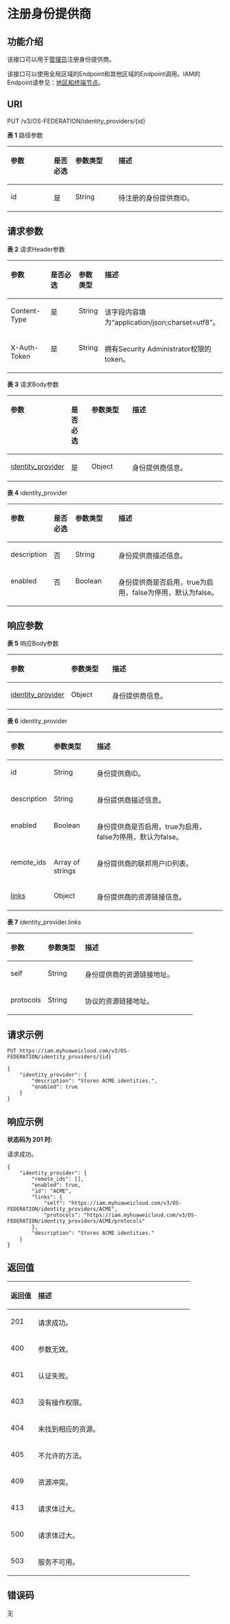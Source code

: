 # 注册身份提供商<a name="iam_13_0204"></a>

## 功能介绍<a name="zh-cn_topic_0224276933_section773274616456"></a>

该接口可以用于[管理员](https://support.huaweicloud.com/usermanual-iam/iam_01_0001.html)注册身份提供商。

该接口可以使用全局区域的Endpoint和其他区域的Endpoint调用。IAM的Endpoint请参见：[地区和终端节点](https://developer.huaweicloud.com/endpoint?IAM)。

## URI<a name="zh-cn_topic_0224276933_section2073264618454"></a>

PUT /v3/OS-FEDERATION/identity\_providers/\{id\}

**表 1**  路径参数

<a name="zh-cn_topic_0224276933_table14733114684518"></a>
<table><thead align="left"><tr id="zh-cn_topic_0224276933_row197331546134512"><th class="cellrowborder" valign="top" width="20%" id="mcps1.2.5.1.1"><p id="zh-cn_topic_0224276933_p187347462455"><a name="zh-cn_topic_0224276933_p187347462455"></a><a name="zh-cn_topic_0224276933_p187347462455"></a>参数</p>
</th>
<th class="cellrowborder" valign="top" width="10%" id="mcps1.2.5.1.2"><p id="zh-cn_topic_0224276933_p137341462458"><a name="zh-cn_topic_0224276933_p137341462458"></a><a name="zh-cn_topic_0224276933_p137341462458"></a>是否必选</p>
</th>
<th class="cellrowborder" valign="top" width="20%" id="mcps1.2.5.1.3"><p id="zh-cn_topic_0224276933_p16734946104517"><a name="zh-cn_topic_0224276933_p16734946104517"></a><a name="zh-cn_topic_0224276933_p16734946104517"></a>参数类型</p>
</th>
<th class="cellrowborder" valign="top" width="50%" id="mcps1.2.5.1.4"><p id="zh-cn_topic_0224276933_p107341046194518"><a name="zh-cn_topic_0224276933_p107341046194518"></a><a name="zh-cn_topic_0224276933_p107341046194518"></a>描述</p>
</th>
</tr>
</thead>
<tbody><tr id="zh-cn_topic_0224276933_row373394644513"><td class="cellrowborder" valign="top" width="20%" headers="mcps1.2.5.1.1 "><p id="zh-cn_topic_0224276933_p1773514610451"><a name="zh-cn_topic_0224276933_p1773514610451"></a><a name="zh-cn_topic_0224276933_p1773514610451"></a>id</p>
</td>
<td class="cellrowborder" valign="top" width="10%" headers="mcps1.2.5.1.2 "><p id="zh-cn_topic_0224276933_p073512462451"><a name="zh-cn_topic_0224276933_p073512462451"></a><a name="zh-cn_topic_0224276933_p073512462451"></a>是</p>
</td>
<td class="cellrowborder" valign="top" width="20%" headers="mcps1.2.5.1.3 "><p id="zh-cn_topic_0224276933_p773515466451"><a name="zh-cn_topic_0224276933_p773515466451"></a><a name="zh-cn_topic_0224276933_p773515466451"></a>String</p>
</td>
<td class="cellrowborder" valign="top" width="50%" headers="mcps1.2.5.1.4 "><p id="zh-cn_topic_0224276933_p14735144604511"><a name="zh-cn_topic_0224276933_p14735144604511"></a><a name="zh-cn_topic_0224276933_p14735144604511"></a>待注册的身份提供商ID。</p>
</td>
</tr>
</tbody>
</table>

## 请求参数<a name="zh-cn_topic_0224276933_section10736446194519"></a>

**表 2**  请求Header参数

<a name="zh-cn_topic_0224276933_HeaderParameter"></a>
<table><thead align="left"><tr id="zh-cn_topic_0224276933_row17737134614510"><th class="cellrowborder" valign="top" width="20%" id="mcps1.2.5.1.1"><p id="zh-cn_topic_0224276933_p873914469451"><a name="zh-cn_topic_0224276933_p873914469451"></a><a name="zh-cn_topic_0224276933_p873914469451"></a>参数</p>
</th>
<th class="cellrowborder" valign="top" width="20%" id="mcps1.2.5.1.2"><p id="zh-cn_topic_0224276933_p8739646194514"><a name="zh-cn_topic_0224276933_p8739646194514"></a><a name="zh-cn_topic_0224276933_p8739646194514"></a>是否必选</p>
</th>
<th class="cellrowborder" valign="top" width="10%" id="mcps1.2.5.1.3"><p id="zh-cn_topic_0224276933_p197391846124517"><a name="zh-cn_topic_0224276933_p197391846124517"></a><a name="zh-cn_topic_0224276933_p197391846124517"></a>参数类型</p>
</th>
<th class="cellrowborder" valign="top" width="50%" id="mcps1.2.5.1.4"><p id="zh-cn_topic_0224276933_p273918466454"><a name="zh-cn_topic_0224276933_p273918466454"></a><a name="zh-cn_topic_0224276933_p273918466454"></a>描述</p>
</th>
</tr>
</thead>
<tbody><tr id="zh-cn_topic_0224276933_row57373468452"><td class="cellrowborder" valign="top" width="20%" headers="mcps1.2.5.1.1 "><p id="zh-cn_topic_0224276933_p3740646144511"><a name="zh-cn_topic_0224276933_p3740646144511"></a><a name="zh-cn_topic_0224276933_p3740646144511"></a>Content-Type</p>
</td>
<td class="cellrowborder" valign="top" width="20%" headers="mcps1.2.5.1.2 "><p id="zh-cn_topic_0224276933_p5740164610451"><a name="zh-cn_topic_0224276933_p5740164610451"></a><a name="zh-cn_topic_0224276933_p5740164610451"></a>是</p>
</td>
<td class="cellrowborder" valign="top" width="10%" headers="mcps1.2.5.1.3 "><p id="zh-cn_topic_0224276933_p19740646164517"><a name="zh-cn_topic_0224276933_p19740646164517"></a><a name="zh-cn_topic_0224276933_p19740646164517"></a>String</p>
</td>
<td class="cellrowborder" valign="top" width="50%" headers="mcps1.2.5.1.4 "><p id="zh-cn_topic_0224276933_p274017460451"><a name="zh-cn_topic_0224276933_p274017460451"></a><a name="zh-cn_topic_0224276933_p274017460451"></a>该字段内容填为“application/json;charset=utf8”。</p>
</td>
</tr>
<tr id="zh-cn_topic_0224276933_row2073712460455"><td class="cellrowborder" valign="top" width="20%" headers="mcps1.2.5.1.1 "><p id="zh-cn_topic_0224276933_p1674110468456"><a name="zh-cn_topic_0224276933_p1674110468456"></a><a name="zh-cn_topic_0224276933_p1674110468456"></a>X-Auth-Token</p>
</td>
<td class="cellrowborder" valign="top" width="20%" headers="mcps1.2.5.1.2 "><p id="zh-cn_topic_0224276933_p7741346194518"><a name="zh-cn_topic_0224276933_p7741346194518"></a><a name="zh-cn_topic_0224276933_p7741346194518"></a>是</p>
</td>
<td class="cellrowborder" valign="top" width="10%" headers="mcps1.2.5.1.3 "><p id="zh-cn_topic_0224276933_p1474114674515"><a name="zh-cn_topic_0224276933_p1474114674515"></a><a name="zh-cn_topic_0224276933_p1474114674515"></a>String</p>
</td>
<td class="cellrowborder" valign="top" width="50%" headers="mcps1.2.5.1.4 "><p id="zh-cn_topic_0224276933_p17742114619454"><a name="zh-cn_topic_0224276933_p17742114619454"></a><a name="zh-cn_topic_0224276933_p17742114619454"></a>拥有Security Administrator权限的token。</p>
</td>
</tr>
</tbody>
</table>

**表 3**  请求Body参数

<a name="zh-cn_topic_0224276933_requestParameter"></a>
<table><thead align="left"><tr id="zh-cn_topic_0224276933_row10743114604511"><th class="cellrowborder" valign="top" width="20%" id="mcps1.2.5.1.1"><p id="zh-cn_topic_0224276933_p374464684514"><a name="zh-cn_topic_0224276933_p374464684514"></a><a name="zh-cn_topic_0224276933_p374464684514"></a>参数</p>
</th>
<th class="cellrowborder" valign="top" width="10%" id="mcps1.2.5.1.2"><p id="zh-cn_topic_0224276933_p774474616453"><a name="zh-cn_topic_0224276933_p774474616453"></a><a name="zh-cn_topic_0224276933_p774474616453"></a>是否必选</p>
</th>
<th class="cellrowborder" valign="top" width="20%" id="mcps1.2.5.1.3"><p id="zh-cn_topic_0224276933_p187451546114515"><a name="zh-cn_topic_0224276933_p187451546114515"></a><a name="zh-cn_topic_0224276933_p187451546114515"></a>参数类型</p>
</th>
<th class="cellrowborder" valign="top" width="50%" id="mcps1.2.5.1.4"><p id="zh-cn_topic_0224276933_p137451646114510"><a name="zh-cn_topic_0224276933_p137451646114510"></a><a name="zh-cn_topic_0224276933_p137451646114510"></a>描述</p>
</th>
</tr>
</thead>
<tbody><tr id="zh-cn_topic_0224276933_row1574314644510"><td class="cellrowborder" valign="top" width="20%" headers="mcps1.2.5.1.1 "><p id="zh-cn_topic_0224276933_p11745446104512"><a name="zh-cn_topic_0224276933_p11745446104512"></a><a name="zh-cn_topic_0224276933_p11745446104512"></a><a href="#zh-cn_topic_0224276933_request_Rq1323Identityprovider">identity_provider</a></p>
</td>
<td class="cellrowborder" valign="top" width="10%" headers="mcps1.2.5.1.2 "><p id="zh-cn_topic_0224276933_p674544664512"><a name="zh-cn_topic_0224276933_p674544664512"></a><a name="zh-cn_topic_0224276933_p674544664512"></a>是</p>
</td>
<td class="cellrowborder" valign="top" width="20%" headers="mcps1.2.5.1.3 "><p id="zh-cn_topic_0224276933_p12746446104520"><a name="zh-cn_topic_0224276933_p12746446104520"></a><a name="zh-cn_topic_0224276933_p12746446104520"></a>Object</p>
</td>
<td class="cellrowborder" valign="top" width="50%" headers="mcps1.2.5.1.4 "><p id="zh-cn_topic_0224276933_p574624624518"><a name="zh-cn_topic_0224276933_p574624624518"></a><a name="zh-cn_topic_0224276933_p574624624518"></a>身份提供商信息。</p>
</td>
</tr>
</tbody>
</table>

**表 4**  identity\_provider

<a name="zh-cn_topic_0224276933_request_Rq1323Identityprovider"></a>
<table><thead align="left"><tr id="zh-cn_topic_0224276933_row374634616456"><th class="cellrowborder" valign="top" width="20%" id="mcps1.2.5.1.1"><p id="zh-cn_topic_0224276933_p1174784613456"><a name="zh-cn_topic_0224276933_p1174784613456"></a><a name="zh-cn_topic_0224276933_p1174784613456"></a>参数</p>
</th>
<th class="cellrowborder" valign="top" width="10%" id="mcps1.2.5.1.2"><p id="zh-cn_topic_0224276933_p77471246174512"><a name="zh-cn_topic_0224276933_p77471246174512"></a><a name="zh-cn_topic_0224276933_p77471246174512"></a>是否必选</p>
</th>
<th class="cellrowborder" valign="top" width="20%" id="mcps1.2.5.1.3"><p id="zh-cn_topic_0224276933_p574844614512"><a name="zh-cn_topic_0224276933_p574844614512"></a><a name="zh-cn_topic_0224276933_p574844614512"></a>参数类型</p>
</th>
<th class="cellrowborder" valign="top" width="50%" id="mcps1.2.5.1.4"><p id="zh-cn_topic_0224276933_p8748246154514"><a name="zh-cn_topic_0224276933_p8748246154514"></a><a name="zh-cn_topic_0224276933_p8748246154514"></a>描述</p>
</th>
</tr>
</thead>
<tbody><tr id="zh-cn_topic_0224276933_row9746164634511"><td class="cellrowborder" valign="top" width="20%" headers="mcps1.2.5.1.1 "><p id="zh-cn_topic_0224276933_p3748046144511"><a name="zh-cn_topic_0224276933_p3748046144511"></a><a name="zh-cn_topic_0224276933_p3748046144511"></a>description</p>
</td>
<td class="cellrowborder" valign="top" width="10%" headers="mcps1.2.5.1.2 "><p id="zh-cn_topic_0224276933_p14748184604515"><a name="zh-cn_topic_0224276933_p14748184604515"></a><a name="zh-cn_topic_0224276933_p14748184604515"></a>否</p>
</td>
<td class="cellrowborder" valign="top" width="20%" headers="mcps1.2.5.1.3 "><p id="zh-cn_topic_0224276933_p19748746154518"><a name="zh-cn_topic_0224276933_p19748746154518"></a><a name="zh-cn_topic_0224276933_p19748746154518"></a>String</p>
</td>
<td class="cellrowborder" valign="top" width="50%" headers="mcps1.2.5.1.4 "><p id="zh-cn_topic_0224276933_p18749154634516"><a name="zh-cn_topic_0224276933_p18749154634516"></a><a name="zh-cn_topic_0224276933_p18749154634516"></a>身份提供商描述信息。</p>
</td>
</tr>
<tr id="zh-cn_topic_0224276933_row207466467457"><td class="cellrowborder" valign="top" width="20%" headers="mcps1.2.5.1.1 "><p id="zh-cn_topic_0224276933_p8749746174515"><a name="zh-cn_topic_0224276933_p8749746174515"></a><a name="zh-cn_topic_0224276933_p8749746174515"></a>enabled</p>
</td>
<td class="cellrowborder" valign="top" width="10%" headers="mcps1.2.5.1.2 "><p id="zh-cn_topic_0224276933_p274964664517"><a name="zh-cn_topic_0224276933_p274964664517"></a><a name="zh-cn_topic_0224276933_p274964664517"></a>否</p>
</td>
<td class="cellrowborder" valign="top" width="20%" headers="mcps1.2.5.1.3 "><p id="zh-cn_topic_0224276933_p274910466450"><a name="zh-cn_topic_0224276933_p274910466450"></a><a name="zh-cn_topic_0224276933_p274910466450"></a>Boolean</p>
</td>
<td class="cellrowborder" valign="top" width="50%" headers="mcps1.2.5.1.4 "><p id="zh-cn_topic_0224276933_p275024616452"><a name="zh-cn_topic_0224276933_p275024616452"></a><a name="zh-cn_topic_0224276933_p275024616452"></a>身份提供商是否启用，true为启用，false为停用，默认为false。</p>
</td>
</tr>
</tbody>
</table>

## 响应参数<a name="zh-cn_topic_0224276933_section77501246204520"></a>

**表 5**  响应Body参数

<a name="zh-cn_topic_0224276933_responseParameter"></a>
<table><thead align="left"><tr id="zh-cn_topic_0224276933_row1854754624512"><th class="cellrowborder" valign="top" width="20%" id="mcps1.2.4.1.1"><p id="zh-cn_topic_0224276933_p1854820469451"><a name="zh-cn_topic_0224276933_p1854820469451"></a><a name="zh-cn_topic_0224276933_p1854820469451"></a>参数</p>
</th>
<th class="cellrowborder" valign="top" width="20%" id="mcps1.2.4.1.2"><p id="zh-cn_topic_0224276933_p1554814462455"><a name="zh-cn_topic_0224276933_p1554814462455"></a><a name="zh-cn_topic_0224276933_p1554814462455"></a>参数类型</p>
</th>
<th class="cellrowborder" valign="top" width="60%" id="mcps1.2.4.1.3"><p id="zh-cn_topic_0224276933_p954824654513"><a name="zh-cn_topic_0224276933_p954824654513"></a><a name="zh-cn_topic_0224276933_p954824654513"></a>描述</p>
</th>
</tr>
</thead>
<tbody><tr id="zh-cn_topic_0224276933_row5547446204513"><td class="cellrowborder" valign="top" width="20%" headers="mcps1.2.4.1.1 "><p id="zh-cn_topic_0224276933_p195497463454"><a name="zh-cn_topic_0224276933_p195497463454"></a><a name="zh-cn_topic_0224276933_p195497463454"></a><a href="#zh-cn_topic_0224276933_response_Rs1321IdentityprovidersArritem">identity_provider</a></p>
</td>
<td class="cellrowborder" valign="top" width="20%" headers="mcps1.2.4.1.2 "><p id="zh-cn_topic_0224276933_p17549546124519"><a name="zh-cn_topic_0224276933_p17549546124519"></a><a name="zh-cn_topic_0224276933_p17549546124519"></a>Object</p>
</td>
<td class="cellrowborder" valign="top" width="60%" headers="mcps1.2.4.1.3 "><p id="zh-cn_topic_0224276933_p165491446134519"><a name="zh-cn_topic_0224276933_p165491446134519"></a><a name="zh-cn_topic_0224276933_p165491446134519"></a>身份提供商信息。</p>
</td>
</tr>
</tbody>
</table>

**表 6**  identity\_provider

<a name="zh-cn_topic_0224276933_response_Rs1321IdentityprovidersArritem"></a>
<table><thead align="left"><tr id="zh-cn_topic_0224276933_row13551194674518"><th class="cellrowborder" valign="top" width="20%" id="mcps1.2.4.1.1"><p id="zh-cn_topic_0224276933_p1855212466451"><a name="zh-cn_topic_0224276933_p1855212466451"></a><a name="zh-cn_topic_0224276933_p1855212466451"></a>参数</p>
</th>
<th class="cellrowborder" valign="top" width="20%" id="mcps1.2.4.1.2"><p id="zh-cn_topic_0224276933_p1855317461453"><a name="zh-cn_topic_0224276933_p1855317461453"></a><a name="zh-cn_topic_0224276933_p1855317461453"></a>参数类型</p>
</th>
<th class="cellrowborder" valign="top" width="60%" id="mcps1.2.4.1.3"><p id="zh-cn_topic_0224276933_p18554144624513"><a name="zh-cn_topic_0224276933_p18554144624513"></a><a name="zh-cn_topic_0224276933_p18554144624513"></a>描述</p>
</th>
</tr>
</thead>
<tbody><tr id="zh-cn_topic_0224276933_row1055113468457"><td class="cellrowborder" valign="top" width="20%" headers="mcps1.2.4.1.1 "><p id="zh-cn_topic_0224276933_p14555154615457"><a name="zh-cn_topic_0224276933_p14555154615457"></a><a name="zh-cn_topic_0224276933_p14555154615457"></a>id</p>
</td>
<td class="cellrowborder" valign="top" width="20%" headers="mcps1.2.4.1.2 "><p id="zh-cn_topic_0224276933_p1255614612459"><a name="zh-cn_topic_0224276933_p1255614612459"></a><a name="zh-cn_topic_0224276933_p1255614612459"></a>String</p>
</td>
<td class="cellrowborder" valign="top" width="60%" headers="mcps1.2.4.1.3 "><p id="zh-cn_topic_0224276933_p15561146154517"><a name="zh-cn_topic_0224276933_p15561146154517"></a><a name="zh-cn_topic_0224276933_p15561146154517"></a>身份提供商ID。</p>
</td>
</tr>
<tr id="zh-cn_topic_0224276933_row1055184616451"><td class="cellrowborder" valign="top" width="20%" headers="mcps1.2.4.1.1 "><p id="zh-cn_topic_0224276933_p15571146124512"><a name="zh-cn_topic_0224276933_p15571146124512"></a><a name="zh-cn_topic_0224276933_p15571146124512"></a>description</p>
</td>
<td class="cellrowborder" valign="top" width="20%" headers="mcps1.2.4.1.2 "><p id="zh-cn_topic_0224276933_p1955824674513"><a name="zh-cn_topic_0224276933_p1955824674513"></a><a name="zh-cn_topic_0224276933_p1955824674513"></a>String</p>
</td>
<td class="cellrowborder" valign="top" width="60%" headers="mcps1.2.4.1.3 "><p id="zh-cn_topic_0224276933_p255964634520"><a name="zh-cn_topic_0224276933_p255964634520"></a><a name="zh-cn_topic_0224276933_p255964634520"></a>身份提供商描述信息。</p>
</td>
</tr>
<tr id="zh-cn_topic_0224276933_row14551146154520"><td class="cellrowborder" valign="top" width="20%" headers="mcps1.2.4.1.1 "><p id="zh-cn_topic_0224276933_p15605462453"><a name="zh-cn_topic_0224276933_p15605462453"></a><a name="zh-cn_topic_0224276933_p15605462453"></a>enabled</p>
</td>
<td class="cellrowborder" valign="top" width="20%" headers="mcps1.2.4.1.2 "><p id="zh-cn_topic_0224276933_p10560184684510"><a name="zh-cn_topic_0224276933_p10560184684510"></a><a name="zh-cn_topic_0224276933_p10560184684510"></a>Boolean</p>
</td>
<td class="cellrowborder" valign="top" width="60%" headers="mcps1.2.4.1.3 "><p id="zh-cn_topic_0224276933_p12560124654514"><a name="zh-cn_topic_0224276933_p12560124654514"></a><a name="zh-cn_topic_0224276933_p12560124654514"></a>身份提供商是否启用，true为启用，false为停用，默认为false。</p>
</td>
</tr>
<tr id="zh-cn_topic_0224276933_row6551946124516"><td class="cellrowborder" valign="top" width="20%" headers="mcps1.2.4.1.1 "><p id="zh-cn_topic_0224276933_p19560846104514"><a name="zh-cn_topic_0224276933_p19560846104514"></a><a name="zh-cn_topic_0224276933_p19560846104514"></a>remote_ids</p>
</td>
<td class="cellrowborder" valign="top" width="20%" headers="mcps1.2.4.1.2 "><p id="zh-cn_topic_0224276933_p185600467455"><a name="zh-cn_topic_0224276933_p185600467455"></a><a name="zh-cn_topic_0224276933_p185600467455"></a>Array of strings</p>
</td>
<td class="cellrowborder" valign="top" width="60%" headers="mcps1.2.4.1.3 "><p id="zh-cn_topic_0224276933_p75611346164519"><a name="zh-cn_topic_0224276933_p75611346164519"></a><a name="zh-cn_topic_0224276933_p75611346164519"></a>身份提供商的联邦用户ID列表。</p>
</td>
</tr>
<tr id="zh-cn_topic_0224276933_row19551446114516"><td class="cellrowborder" valign="top" width="20%" headers="mcps1.2.4.1.1 "><p id="zh-cn_topic_0224276933_p1256194664518"><a name="zh-cn_topic_0224276933_p1256194664518"></a><a name="zh-cn_topic_0224276933_p1256194664518"></a><a href="#zh-cn_topic_0224276933_response_Rs1321IdentityprovidersArritemLinks">links</a></p>
</td>
<td class="cellrowborder" valign="top" width="20%" headers="mcps1.2.4.1.2 "><p id="zh-cn_topic_0224276933_p115611146134515"><a name="zh-cn_topic_0224276933_p115611146134515"></a><a name="zh-cn_topic_0224276933_p115611146134515"></a>Object</p>
</td>
<td class="cellrowborder" valign="top" width="60%" headers="mcps1.2.4.1.3 "><p id="zh-cn_topic_0224276933_p1856194616459"><a name="zh-cn_topic_0224276933_p1856194616459"></a><a name="zh-cn_topic_0224276933_p1856194616459"></a>身份提供商的资源链接信息。</p>
</td>
</tr>
</tbody>
</table>

**表 7**  identity\_provider.links

<a name="zh-cn_topic_0224276933_response_Rs1321IdentityprovidersArritemLinks"></a>
<table><thead align="left"><tr id="zh-cn_topic_0224276933_row056210464456"><th class="cellrowborder" valign="top" width="20%" id="mcps1.2.4.1.1"><p id="zh-cn_topic_0224276933_p1356213463458"><a name="zh-cn_topic_0224276933_p1356213463458"></a><a name="zh-cn_topic_0224276933_p1356213463458"></a>参数</p>
</th>
<th class="cellrowborder" valign="top" width="20%" id="mcps1.2.4.1.2"><p id="zh-cn_topic_0224276933_p656384684515"><a name="zh-cn_topic_0224276933_p656384684515"></a><a name="zh-cn_topic_0224276933_p656384684515"></a>参数类型</p>
</th>
<th class="cellrowborder" valign="top" width="60%" id="mcps1.2.4.1.3"><p id="zh-cn_topic_0224276933_p25631746194516"><a name="zh-cn_topic_0224276933_p25631746194516"></a><a name="zh-cn_topic_0224276933_p25631746194516"></a>描述</p>
</th>
</tr>
</thead>
<tbody><tr id="zh-cn_topic_0224276933_row0562646184512"><td class="cellrowborder" valign="top" width="20%" headers="mcps1.2.4.1.1 "><p id="zh-cn_topic_0224276933_p1956334615457"><a name="zh-cn_topic_0224276933_p1956334615457"></a><a name="zh-cn_topic_0224276933_p1956334615457"></a>self</p>
</td>
<td class="cellrowborder" valign="top" width="20%" headers="mcps1.2.4.1.2 "><p id="zh-cn_topic_0224276933_p115641546144515"><a name="zh-cn_topic_0224276933_p115641546144515"></a><a name="zh-cn_topic_0224276933_p115641546144515"></a>String</p>
</td>
<td class="cellrowborder" valign="top" width="60%" headers="mcps1.2.4.1.3 "><p id="zh-cn_topic_0224276933_p1156464634517"><a name="zh-cn_topic_0224276933_p1156464634517"></a><a name="zh-cn_topic_0224276933_p1156464634517"></a>身份提供商的资源链接地址。</p>
</td>
</tr>
<tr id="zh-cn_topic_0224276933_row2562204654510"><td class="cellrowborder" valign="top" width="20%" headers="mcps1.2.4.1.1 "><p id="zh-cn_topic_0224276933_p135640468454"><a name="zh-cn_topic_0224276933_p135640468454"></a><a name="zh-cn_topic_0224276933_p135640468454"></a>protocols</p>
</td>
<td class="cellrowborder" valign="top" width="20%" headers="mcps1.2.4.1.2 "><p id="zh-cn_topic_0224276933_p85647469450"><a name="zh-cn_topic_0224276933_p85647469450"></a><a name="zh-cn_topic_0224276933_p85647469450"></a>String</p>
</td>
<td class="cellrowborder" valign="top" width="60%" headers="mcps1.2.4.1.3 "><p id="zh-cn_topic_0224276933_p195641946184510"><a name="zh-cn_topic_0224276933_p195641946184510"></a><a name="zh-cn_topic_0224276933_p195641946184510"></a>协议的资源链接地址。</p>
</td>
</tr>
</tbody>
</table>

## 请求示例<a name="zh-cn_topic_0224276933_section076104610458"></a>

```
PUT https://iam.myhuaweicloud.com/v3/OS-FEDERATION/identity_providers/{id}
```

```
{
    "identity_provider": {
        "description": "Stores ACME identities.",
        "enabled": true
    }
}
```

## 响应示例<a name="zh-cn_topic_0224276933_section157621846174518"></a>

**状态码为 201 时:**

请求成功。

```
{
    "identity_provider": {
        "remote_ids": [],
        "enabled": true,
        "id": "ACME",
        "links": {
            "self": "https://iam.myhuaweicloud.com/v3/OS-FEDERATION/identity_providers/ACME",
            "protocols": "https://iam.myhuaweicloud.com/v3/OS-FEDERATION/identity_providers/ACME/protocols"
        },
        "description": "Stores ACME identities."
    }
}
```

## 返回值<a name="zh-cn_topic_0224276933_section11765174614511"></a>

<a name="zh-cn_topic_0224276933_table4312"></a>
<table><thead align="left"><tr id="zh-cn_topic_0224276933_row9766174634517"><th class="cellrowborder" valign="top" width="15%" id="mcps1.1.3.1.1"><p id="zh-cn_topic_0224276933_p11766114684513"><a name="zh-cn_topic_0224276933_p11766114684513"></a><a name="zh-cn_topic_0224276933_p11766114684513"></a>返回值</p>
</th>
<th class="cellrowborder" valign="top" width="85%" id="mcps1.1.3.1.2"><p id="zh-cn_topic_0224276933_p7766346124511"><a name="zh-cn_topic_0224276933_p7766346124511"></a><a name="zh-cn_topic_0224276933_p7766346124511"></a>描述</p>
</th>
</tr>
</thead>
<tbody><tr id="zh-cn_topic_0224276933_row1776664614457"><td class="cellrowborder" valign="top" width="15%" headers="mcps1.1.3.1.1 "><p id="zh-cn_topic_0224276933_p1076724616453"><a name="zh-cn_topic_0224276933_p1076724616453"></a><a name="zh-cn_topic_0224276933_p1076724616453"></a>201</p>
</td>
<td class="cellrowborder" valign="top" width="85%" headers="mcps1.1.3.1.2 "><p id="zh-cn_topic_0224276933_p17767446154510"><a name="zh-cn_topic_0224276933_p17767446154510"></a><a name="zh-cn_topic_0224276933_p17767446154510"></a>请求成功。</p>
</td>
</tr>
<tr id="zh-cn_topic_0224276933_row276615466453"><td class="cellrowborder" valign="top" width="15%" headers="mcps1.1.3.1.1 "><p id="zh-cn_topic_0224276933_p1176774620458"><a name="zh-cn_topic_0224276933_p1176774620458"></a><a name="zh-cn_topic_0224276933_p1176774620458"></a>400</p>
</td>
<td class="cellrowborder" valign="top" width="85%" headers="mcps1.1.3.1.2 "><p id="zh-cn_topic_0224276933_p376784664517"><a name="zh-cn_topic_0224276933_p376784664517"></a><a name="zh-cn_topic_0224276933_p376784664517"></a>参数无效。</p>
</td>
</tr>
<tr id="zh-cn_topic_0224276933_row1676674619458"><td class="cellrowborder" valign="top" width="15%" headers="mcps1.1.3.1.1 "><p id="zh-cn_topic_0224276933_p14768946104510"><a name="zh-cn_topic_0224276933_p14768946104510"></a><a name="zh-cn_topic_0224276933_p14768946104510"></a>401</p>
</td>
<td class="cellrowborder" valign="top" width="85%" headers="mcps1.1.3.1.2 "><p id="zh-cn_topic_0224276933_p5768104618458"><a name="zh-cn_topic_0224276933_p5768104618458"></a><a name="zh-cn_topic_0224276933_p5768104618458"></a>认证失败。</p>
</td>
</tr>
<tr id="zh-cn_topic_0224276933_row10766144694516"><td class="cellrowborder" valign="top" width="15%" headers="mcps1.1.3.1.1 "><p id="zh-cn_topic_0224276933_p976844614516"><a name="zh-cn_topic_0224276933_p976844614516"></a><a name="zh-cn_topic_0224276933_p976844614516"></a>403</p>
</td>
<td class="cellrowborder" valign="top" width="85%" headers="mcps1.1.3.1.2 "><p id="zh-cn_topic_0224276933_p87681346164516"><a name="zh-cn_topic_0224276933_p87681346164516"></a><a name="zh-cn_topic_0224276933_p87681346164516"></a>没有操作权限。</p>
</td>
</tr>
<tr id="zh-cn_topic_0224276933_row1176624614458"><td class="cellrowborder" valign="top" width="15%" headers="mcps1.1.3.1.1 "><p id="zh-cn_topic_0224276933_p19769154614514"><a name="zh-cn_topic_0224276933_p19769154614514"></a><a name="zh-cn_topic_0224276933_p19769154614514"></a>404</p>
</td>
<td class="cellrowborder" valign="top" width="85%" headers="mcps1.1.3.1.2 "><p id="zh-cn_topic_0224276933_p6769046134519"><a name="zh-cn_topic_0224276933_p6769046134519"></a><a name="zh-cn_topic_0224276933_p6769046134519"></a>未找到相应的资源。</p>
</td>
</tr>
<tr id="zh-cn_topic_0224276933_row157663465453"><td class="cellrowborder" valign="top" width="15%" headers="mcps1.1.3.1.1 "><p id="zh-cn_topic_0224276933_p976964613451"><a name="zh-cn_topic_0224276933_p976964613451"></a><a name="zh-cn_topic_0224276933_p976964613451"></a>405</p>
</td>
<td class="cellrowborder" valign="top" width="85%" headers="mcps1.1.3.1.2 "><p id="zh-cn_topic_0224276933_p11769124618452"><a name="zh-cn_topic_0224276933_p11769124618452"></a><a name="zh-cn_topic_0224276933_p11769124618452"></a>不允许的方法。</p>
</td>
</tr>
<tr id="zh-cn_topic_0224276933_row57662046174516"><td class="cellrowborder" valign="top" width="15%" headers="mcps1.1.3.1.1 "><p id="zh-cn_topic_0224276933_p117691346114514"><a name="zh-cn_topic_0224276933_p117691346114514"></a><a name="zh-cn_topic_0224276933_p117691346114514"></a>409</p>
</td>
<td class="cellrowborder" valign="top" width="85%" headers="mcps1.1.3.1.2 "><p id="zh-cn_topic_0224276933_p57701046194515"><a name="zh-cn_topic_0224276933_p57701046194515"></a><a name="zh-cn_topic_0224276933_p57701046194515"></a>资源冲突。</p>
</td>
</tr>
<tr id="zh-cn_topic_0224276933_row17661464451"><td class="cellrowborder" valign="top" width="15%" headers="mcps1.1.3.1.1 "><p id="zh-cn_topic_0224276933_p11770144614453"><a name="zh-cn_topic_0224276933_p11770144614453"></a><a name="zh-cn_topic_0224276933_p11770144614453"></a>413</p>
</td>
<td class="cellrowborder" valign="top" width="85%" headers="mcps1.1.3.1.2 "><p id="zh-cn_topic_0224276933_p0770194684514"><a name="zh-cn_topic_0224276933_p0770194684514"></a><a name="zh-cn_topic_0224276933_p0770194684514"></a>请求体过大。</p>
</td>
</tr>
<tr id="zh-cn_topic_0224276933_row37661246124520"><td class="cellrowborder" valign="top" width="15%" headers="mcps1.1.3.1.1 "><p id="zh-cn_topic_0224276933_p167711746194514"><a name="zh-cn_topic_0224276933_p167711746194514"></a><a name="zh-cn_topic_0224276933_p167711746194514"></a>500</p>
</td>
<td class="cellrowborder" valign="top" width="85%" headers="mcps1.1.3.1.2 "><p id="zh-cn_topic_0224276933_p37711146114517"><a name="zh-cn_topic_0224276933_p37711146114517"></a><a name="zh-cn_topic_0224276933_p37711146114517"></a>请求体过大。</p>
</td>
</tr>
<tr id="zh-cn_topic_0224276933_row8766184614457"><td class="cellrowborder" valign="top" width="15%" headers="mcps1.1.3.1.1 "><p id="zh-cn_topic_0224276933_p167719469450"><a name="zh-cn_topic_0224276933_p167719469450"></a><a name="zh-cn_topic_0224276933_p167719469450"></a>503</p>
</td>
<td class="cellrowborder" valign="top" width="85%" headers="mcps1.1.3.1.2 "><p id="zh-cn_topic_0224276933_p37719463451"><a name="zh-cn_topic_0224276933_p37719463451"></a><a name="zh-cn_topic_0224276933_p37719463451"></a>服务不可用。</p>
</td>
</tr>
</tbody>
</table>

## 错误码<a name="zh-cn_topic_0224276933_section7772946104520"></a>

无

